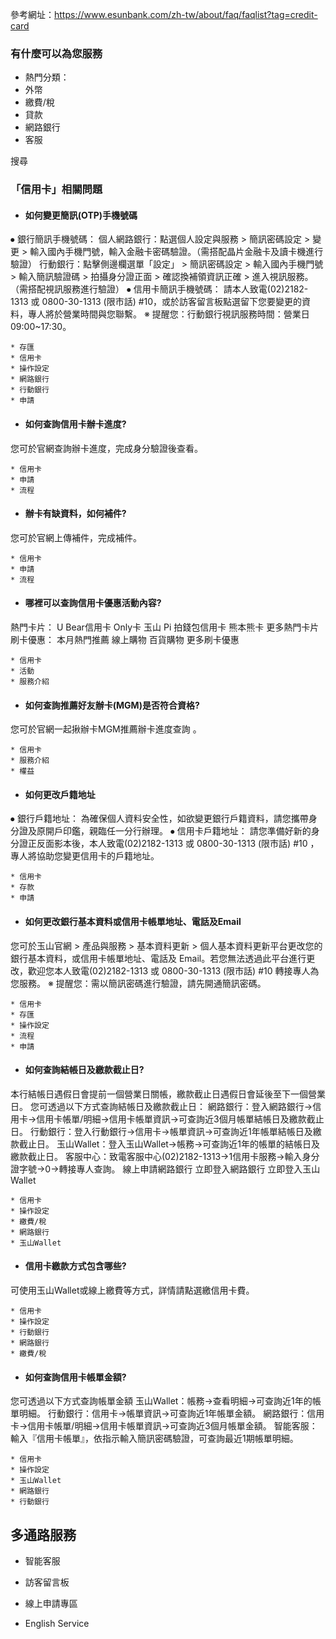 參考網址：https://www.esunbank.com/zh-tw/about/faq/faqlist?tag=credit-card

### 有什麼可以為您服務

  * 熱門分類：
  * 外幣
  * 繳費/稅
  * 貸款
  * 網路銀行
  * 客服

搜尋

### 「信用卡」相關問題

  * #### 如何變更簡訊(OTP)手機號碼

⦁ 銀行簡訊手機號碼： 個人網路銀行：點選個人設定與服務 > 簡訊密碼設定 > 變更 >
輸入國內手機門號，輸入金融卡密碼驗證。（需搭配晶片金融卡及讀卡機進行驗證） 行動銀行：點擊側邊欄選單「設定」 > 簡訊密碼設定 > 輸入國內手機門號 >
輸入簡訊驗證碼 > 拍攝身分證正面 > 確認換補領資訊正確 > 進入視訊服務。 （需搭配視訊服務進行驗證） ⦁ 信用卡簡訊手機號碼：
請本人致電(02)2182-1313 或 0800-30-1313 (限市話) #10，或於訪客留言板點選留下您要變更的資料，專人將於營業時間與您聯繫。 ※
提醒您：行動銀行視訊服務時間：營業日 09:00~17:30。

    * 存匯
    * 信用卡
    * 操作設定
    * 網路銀行
    * 行動銀行
    * 申請
  * #### 如何查詢信用卡辦卡進度?

您可於官網查詢辦卡進度，完成身分驗證後查看。

    * 信用卡
    * 申請
    * 流程
  * #### 辦卡有缺資料，如何補件?

您可於官網上傳補件，完成補件。

    * 信用卡
    * 申請
    * 流程
  * #### 哪裡可以查詢信用卡優惠活動內容?

熱門卡片： U Bear信用卡 Only卡 玉山 Pi 拍錢包信用卡 熊本熊卡 更多熱門卡片 刷卡優惠： 本月熱門推薦 線上購物 百貨購物 更多刷卡優惠

    * 信用卡
    * 活動
    * 服務介紹
  * #### 如何查詢推薦好友辦卡(MGM)是否符合資格?

您可於官網一起揪辦卡MGM推薦辦卡進度查詢 。

    * 信用卡
    * 服務介紹
    * 權益
  * #### 如何更改戶籍地址

⦁ 銀行戶籍地址： 為確保個人資料安全性，如欲變更銀行戶籍資料，請您攜帶身分證及原開戶印鑑，親臨任一分行辦理。 ⦁ 信用卡戶籍地址：
請您準備好新的身分證正反面影本後，本人致電(02)2182-1313 或 0800-30-1313 (限市話) #10 ，專人將協助您變更信用卡的戶籍地址。

    * 信用卡
    * 存款
    * 申請
  * #### 如何更改銀行基本資料或信用卡帳單地址、電話及Email

您可於玉山官網 > 產品與服務 > 基本資料更新 > 個人基本資料更新平台更改您的銀行基本資料，或信用卡帳單地址、電話及
Email。若您無法透過此平台進行更改，歡迎您本人致電(02)2182-1313 或 0800-30-1313 (限市話) #10 轉接專人為您服務。 ※
提醒您：需以簡訊密碼進行驗證，請先開通簡訊密碼。

    * 信用卡
    * 存匯
    * 操作設定
    * 流程
    * 申請
  * #### 如何查詢結帳日及繳款截止日?

本行結帳日遇假日會提前一個營業日關帳，繳款截止日遇假日會延後至下一個營業日。 您可透過以下方式查詢結帳日及繳款截止日：
網路銀行：登入網路銀行→信用卡→信用卡帳單/明細→信用卡帳單資訊→可查詢近3個月帳單結帳日及繳款截止日。
行動銀行：登入行動銀行→信用卡→帳單資訊→可查詢近1年帳單結帳日及繳款截止日。
玉山Wallet：登入玉山Wallet→帳務→可查詢近1年的帳單的結帳日及繳款截止日。
客服中心：致電客服中心(02)2182-1313→1信用卡服務→輸入身分證字號→0→轉接專人查詢。 線上申請網路銀行 立即登入網路銀行
立即登入玉山Wallet

    * 信用卡
    * 操作設定
    * 繳費/稅
    * 網路銀行
    * 玉山Wallet
  * #### 信用卡繳款方式包含哪些?

可使用玉山Wallet或線上繳費等方式，詳情請點選繳信用卡費。

    * 信用卡
    * 操作設定
    * 行動銀行
    * 網路銀行
    * 繳費/稅
  * #### 如何查詢信用卡帳單金額?

您可透過以下方式查詢帳單金額 玉山Wallet：帳務→查看明細→可查詢近1年的帳單明細。 行動銀行：信用卡→帳單資訊→可查詢近1年帳單金額。
網路銀行：信用卡→信用卡帳單/明細→信用卡帳單資訊→可查詢近3個月帳單金額。 智能客服：輸入『信用卡帳單』，依指示輸入簡訊密碼驗證，可查詢最近1期帳單明細。

    * 信用卡
    * 操作設定
    * 玉山Wallet
    * 網路銀行
    * 行動銀行

## 多通路服務

  * 智能客服

  * 訪客留言板

  * 線上申請專區

  * English Service


